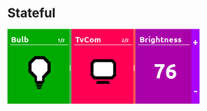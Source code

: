 # Stateful
![](mockups/bulb%20mockup.png)![](mockups/tvcom%20mockup.png)![](mockups/Iterator%20mockup.png)
